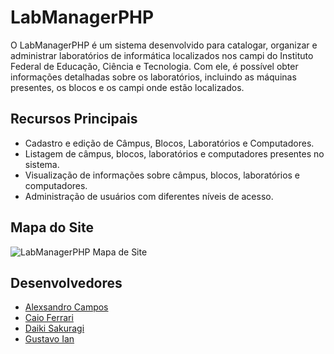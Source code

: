 # LabManagerPHP

O LabManagerPHP é um sistema desenvolvido para catalogar, organizar e administrar laboratórios de informática localizados nos campi do Instituto Federal de Educação, Ciência e Tecnologia. Com ele, é possível obter informações detalhadas sobre os laboratórios, incluindo as máquinas presentes, os blocos e os campi onde estão localizados.

## Recursos Principais

- Cadastro e edição de Câmpus, Blocos, Laboratórios e Computadores.
- Listagem de câmpus, blocos, laboratórios e computadores presentes no sistema.
- Visualização de informações sobre câmpus, blocos, laboratórios e computadores.
- Administração de usuários com diferentes níveis de acesso.

## Mapa do Site

![LabManagerPHP Mapa de Site](https://i.imgur.com/ETW4CM7.png)

## Desenvolvedores

- [Alexsandro Campos](https://github.com/AlexsandroCampos)
- [Caio Ferrari](https://github.com/Caioferrari04)
- [Daiki Sakuragi](https://github.com/DaikiSakuragi)
- [Gustavo Ian](https://github.com/Guhian013)

